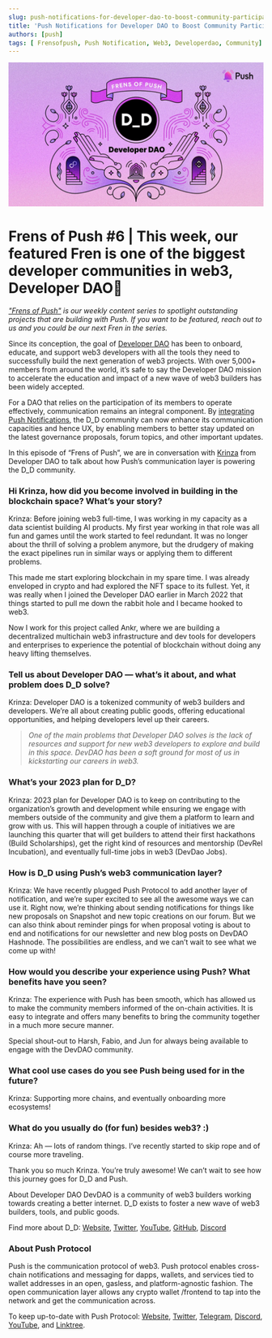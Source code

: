```yaml
---
slug: push-notifications-for-developer-dao-to-boost-community-participation
title: 'Push Notifications for Developer DAO to Boost Community Participation🚀'
authors: [push]
tags: [ Frensofpush, Push Notification, Web3, Developerdao, Community]
---
```

![Cover image Push Notifications for Developer DAO to Boost Community Participation🚀](./cover-image.webp)

<!--customheaderpoint-->
# Frens of Push #6 | This week, our featured Fren is one of the biggest developer communities in web3, Developer DAO🎉

<i>
    <a href='https://medium.com/push-protocol/tagged/frensofpush'>"Frens of Push"</a> is our weekly content series to spotlight outstanding projects that are building with Push. If you want to be featured, reach out to us and you could be our next Fren in the series.
</i>

<!--truncate-->

Since its conception, the goal of [Developer DAO](https://www.developerdao.com/) has been to onboard, educate, and support web3 developers with all the tools they need to successfully build the next generation of web3 projects. With over 5,000+ members from around the world, it’s safe to say the Developer DAO mission to accelerate the education and impact of a new wave of web3 builders has been widely accepted.

For a DAO that relies on the participation of its members to operate effectively, communication remains an integral component. By [integrating Push Notifications](https://medium.com/push-protocol/developer-dao-x-push-enhancing-ux-through-web3-communication-tools-7538b5656d43), the D_D community can now enhance its communication capacities and hence UX, by enabling members to better stay updated on the latest governance proposals, forum topics, and other important updates.

In this episode of “Frens of Push”, we are in conversation with [Krinza](https://twitter.com/kayprasla) from Developer DAO to talk about how Push’s communication layer is powering the D_D community.

### Hi Krinza, how did you become involved in building in the blockchain space? What’s your story?
Krinza: Before joining web3 full-time, I was working in my capacity as a data scientist building AI products. My first year working in that role was all fun and games until the work started to feel redundant. It was no longer about the thrill of solving a problem anymore, but the drudgery of making the exact pipelines run in similar ways or applying them to different problems.

This made me start exploring blockchain in my spare time. I was already enveloped in crypto and had explored the NFT space to its fullest. Yet, it was really when I joined the Developer DAO earlier in March 2022 that things started to pull me down the rabbit hole and I became hooked to web3.

Now I work for this project called 
Ankr, where we are building a decentralized multichain web3 infrastructure and dev tools for developers and enterprises to experience the potential of blockchain without doing any heavy lifting themselves.

### Tell us about Developer DAO — what’s it about, and what problem does D_D solve?
Krinza: Developer DAO is a tokenized community of web3 builders and developers. We’re all about creating public goods, offering educational opportunities, and helping developers level up their careers.

<blockquote><i>One of the main problems that Developer DAO solves is the lack of resources and support for new web3 developers to explore and build in this space. DevDAO has been a soft ground for most of us in kickstarting our careers in web3.</i></blockquote>

### What’s your 2023 plan for D_D?
Krinza: 2023 plan for Developer DAO is to keep on contributing to the organization’s growth and development while ensuring we engage with members outside of the community and give them a platform to learn and grow with us. This will happen through a couple of initiatives we are launching this quarter that will get builders to attend their first hackathons (Build Scholarships), get the right kind of resources and mentorship (DevRel Incubation), and eventually full-time jobs in web3 (DevDao Jobs).

### How is D_D using Push’s web3 communication layer?
Krinza: We have recently plugged Push Protocol to add another layer of notification, and we’re super excited to see all the awesome ways we can use it. Right now, we’re thinking about sending notifications for things like new proposals on Snapshot and new topic creations on our forum. But we can also think about reminder pings for when proposal voting is about to end and notifications for our newsletter and new blog posts on DevDAO Hashnode. The possibilities are endless, and we can’t wait to see what we come up with!

### How would you describe your experience using Push? What benefits have you seen?
Krinza: The experience with Push has been smooth, which has allowed us to make the community members informed of the on-chain activities. It is easy to integrate and offers many benefits to bring the community together in a much more secure manner.

Special shout-out to Harsh, Fabio, and Jun for always being available to engage with the DevDAO community.

### What cool use cases do you see Push being used for in the future?
Krinza: Supporting more chains, and eventually onboarding more ecosystems!

### What do you usually do (for fun) besides web3? :)
Krinza: Ah — lots of random things. I’ve recently started to skip rope and of course more traveling.

Thank you so much Krinza. You’re truly awesome! We can’t wait to see how this journey goes for D_D and Push.

About Developer DAO
DevDAO is a community of web3 builders working towards creating a better internet. D_D exists to foster a new wave of web3 builders, tools, and public goods.

Find more about D_D: [Website](https://www.developerdao.com/), [Twitter](https://twitter.com/developer_dao/), [YouTube](https://www.youtube.com/c/DeveloperDAO), [GitHub](https://github.com/Developer-DAO), [Discord](https://discord.com/invite/devdao)

### About Push Protocol

Push is the communication protocol of web3. Push protocol enables cross-chain notifications and messaging for dapps, wallets, and services tied to wallet addresses in an open, gasless, and platform-agnostic fashion. The open communication layer allows any crypto wallet /frontend to tap into the network and get the communication across.

To keep up-to-date with Push Protocol: [Website](https://push.org/), [Twitter](https://twitter.com/pushprotocol), [Telegram](https://t.me/epnsproject), [Discord](https://discord.gg/pushprotocol), [YouTube](https://www.youtube.com/c/EthereumPushNotificationService), and [Linktree](https://linktr.ee/pushprotocol).